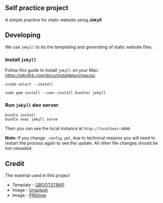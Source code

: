 ## Self practice project
A simple practice for static website using **Jekyll**

## Developing

We use `jekyll` to do the templating and generating of static website files.

### Install `jekyll`

Follow this guide to install `jekyll` on your Mac:
https://jekyllrb.com/docs/installation/macos/

```
xcode-select --install

sudo gem install --user-install bundler jekyll
```

### Run `jekyll` dev server

```
bundle install
bundle exec jekyll serve
```

Then you can see the local instance at `http://localhost:4000`.

**Note:**
If you change `_config.yml`, due to technical reasons you will need to restart the process again to see the update.
All other file changes should be hot-reloaded.

## Credit
The material used in this project
- Template - [QBOOTSTRAP](http://qbootstrap.com/)
- Image - [Unsplash](http://unsplash.com/)
- Image - [PNGtree](https://zh.pngtree.com)
